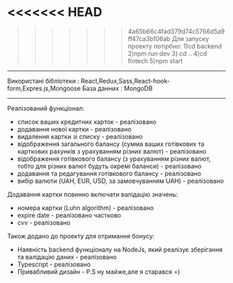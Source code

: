 <<<<<<< HEAD
=======

>>>>>>> 4a65b66c4fad379d74c5766d5a9ff47ca3b106ab
Для запуску проекту потірбно:
1)cd backend
2)npm run dev 3) cd ..
4)cd fintech
5)npm start

---

Використані бібліотеки : React,Redux,Sass,React-hook-form,Expres.js,Mongoose
База данних : MongoDB

---

Реалізований функціонал:

- список ваших кредитних карток - реалізовано
- додавання нової картки - реалізовано
- видалення картки зі списку - реалізовано
- відображення загального балансу (сумма ваших готівкових та карткових рахунків з урахуванням різних валют) - реалізовано
- відображення готівкового балансу (з урахуванням різних валют, тобто для різних валют будуть окремі баланси) - реалізовано
- додавання та редагування готівкового балансу - реалізовано
- вибір валюти (UAH, EUR, USD, за замовчуванням UAH) - реалізовано

Додавання картки повинно включати валідацію значень:

- номера картки (Luhn algorithm) - реалізовано
- expire date - реалізовано частково
- cvv - реалізовано

Також додано до проекту для отримання бонусу:

- Наявність backend функціоналу на NodeJs, який реалізує зберігання та валідацію даних - реалізовано
- Typescript - реалізовано
- Привабливий дизайн - P.S ну майже,але я старався =)
